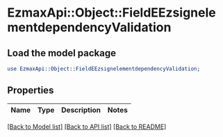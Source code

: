 # EzmaxApi::Object::FieldEEzsignelementdependencyValidation

## Load the model package
```perl
use EzmaxApi::Object::FieldEEzsignelementdependencyValidation;
```

## Properties
Name | Type | Description | Notes
------------ | ------------- | ------------- | -------------

[[Back to Model list]](../README.md#documentation-for-models) [[Back to API list]](../README.md#documentation-for-api-endpoints) [[Back to README]](../README.md)


